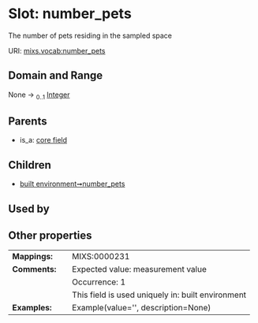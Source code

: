 
# Slot: number_pets


The number of pets residing in the sampled space

URI: [mixs.vocab:number_pets](https://w3id.org/mixs/vocab/number_pets)


## Domain and Range

None &#8594;  <sub>0..1</sub> [Integer](types/Integer.md)

## Parents

 *  is_a: [core field](core_field.md)

## Children

 *  [built environment➞number_pets](built_environment_number_pets.md)

## Used by


## Other properties

|  |  |  |
| --- | --- | --- |
| **Mappings:** | | MIXS:0000231 |
| **Comments:** | | Expected value: measurement value |
|  | | Occurrence: 1 |
|  | | This field is used uniquely in: built environment |
| **Examples:** | | Example(value='', description=None) |

